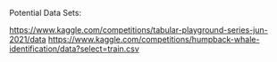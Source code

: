 Potential Data Sets:

https://www.kaggle.com/competitions/tabular-playground-series-jun-2021/data
https://www.kaggle.com/competitions/humpback-whale-identification/data?select=train.csv

